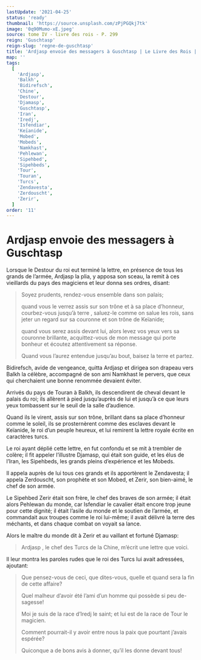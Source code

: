 ```yaml
---
lastUpdate: '2021-04-25'
status: 'ready'
thumbnail: 'https://source.unsplash.com/zPjPGQkj7tk'
image: '0q90Mumo-xE.jpeg'
source: tome IV - livre des rois - P. 299
reign: 'Guschtasp'
reign-slug: 'regne-de-guschtasp'
title: 'Ardjasp envoie des messagers à Guschtasp | Le Livre des Rois | Shâhnâmeh'
map: ''
tags:
  [
    'Ardjasp',
    'Balkh',
    'Bidirefsch',
    'Chine',
    'Destour',
    'Djamasp',
    'Guschtasp',
    'Iran',
    'Iredj',
    'Isfendiar',
    'Keïanide',
    'Mobed',
    'Mobeds',
    'Namkhast',
    'Pehlewan',
    'Sipehbed',
    'Sipehbeds',
    'Tour',
    'Touran',
    'Turcs',
    'Zendavesta',
    'Zerdouscht',
    'Zerir',
  ]
order: '11'
---
```


# Ardjasp envoie des messagers à Guschtasp

Lorsque le Destour du roi eut terminé la lettre, en présence de tous les grands de l’armée, Ardjasp la plia, y apposa son sceau, la remit à ces vieillards du pays des magiciens et leur donna ses ordres, disant:

> Soyez prudents, rendez-vous ensemble dans son palais;
>
> quand vous le verrez assis sur son trône et à sa place d’honneur, courbez-vous jusqu’à terre , saluez-le comme on salue les rois, sans jeter un regard sur sa couronne et son trône de Keïanide;
>
> quand vous serez assis devant lui, alors levez vos yeux vers sa couronne brillante, acquittez-vous de mon message qui porte bonheur et écoutez attentivement sa réponse.
>
> Quand vous l’aurez entendue jusqu’au bout, baisez la terre et partez.

Bidirefsch, avide de vengeance, quitta Ardjasp et dirigea son drapeau vers Balkh la célèbre, accompagné de son ami Namkhast le pervers, que ceux qui cherchaient une bonne renommée devaient éviter.

Arrivés du pays de Touran à Balkh, ils descendirent de cheval devant le palais du roi; ils allèrent à pied jusqu’auprès de lui et jusqu’à ce que leurs yeux tombassent sur le seuil de la salle d’audience.

Quand ils le virent, assis sur son trône, brillant dans sa place d’honneur comme le soleil, ils se prosternèrent comme des esclaves devant le Keïanide, le roi d’un peuple heureux, et lui remirent la lettre royale écrite en caractères turcs.

Le roi ayant déplié cette lettre, en fut confondu et se mit à trembler de colère; il fit appeler l’illustre Djamasp, qui était son guide, et les élus de l’Iran, les Sipehbeds, les grands pleins d’expérience et les Mobeds.

Il appela auprès de lui tous ces grands et ils apportèrent le Zendavesta; il appela Zerdouscht, son prophète et son Mobed, et Zerir, son bien-aimé, le chef de son armée.

Le Sipehbed Zerir était son frère, le chef des braves de son armée; il était alors Pehlewan du monde, car Isfendiar le cavalier était encore trop jeune pour cette dignité; il était l’asile du monde et le soutien de l’armée, et commandait aux troupes comme le roi lui-même; il avait délivré la terre des méchants, et dans chaque combat on voyait sa lance.

Alors le maître du monde dit à Zerir et au vaillant et fortuné Djamasp:

> Ardjasp , le chef des Turcs de la Chine, m’écrit une lettre que voici.

Il leur montra les paroles rudes que le roi des Turcs lui avait adressées, ajoutant:

> Que pensez-vous de ceci, que dites-vous, quelle et quand sera la fin de cette affaire?
>
> Quel malheur d’avoir été l’ami d’un homme qui possède si peu de-sagesse!
>
> Moi je suis de la race d’Iredj le saint; et lui est de la race de Tour le magicien.
>
> Comment pourrait-il y avoir entre nous la paix que pourtant j’avais espérée?
>
> Quiconque a de bons avis à donner, qu’il les donne devant tous!
